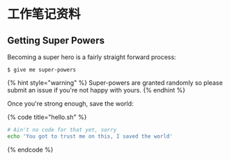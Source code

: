 # 工作笔记资料

## Getting Super Powers

Becoming a super hero is a fairly straight forward process:

```
$ give me super-powers
```

{% hint style="warning" %}
 Super-powers are granted randomly so please submit an issue if you're not happy with yours.
{% endhint %}

Once you're strong enough, save the world:

{% code title="hello.sh" %}
```bash
# Ain't no code for that yet, sorry
echo 'You got to trust me on this, I saved the world'
```
{% endcode %}

